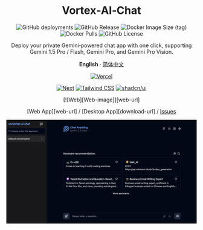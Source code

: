 <div align="center">
<h1>Vortex‑AI‑Chat</h1>

![GitHub deployments](https://img.shields.io/github/deployments/adevloper152/Vortex‑ai‑chat/Production)
![GitHub Release](https://img.shields.io/github/v/release/adevloper152/Vortex‑ai‑chat)
![Docker Image Size (tag)](https://img.shields.io/docker/image-size/adevloper152/Vortex‑ai‑chat/latest)
![Docker Pulls](https://img.shields.io/docker/pulls/adevloper152/Vortex‑ai‑chat)
![GitHub License](https://img.shields.io/github/license/adevloper152/Vortex‑ai‑chat)

Deploy your private Gemini‑powered chat app with one click, supporting Gemini 1.5 Pro / Flash, Gemini Pro, and Gemini Pro Vision.

**English** · [简体中文](./README.zh-CN.md)

[![Vercel](https://img.shields.io/badge/Vercel-111111?style=flat&logo=vercel&logoColor=white)](https://vercel.com/new/clone?repository-url=https%3A%2F%2Fgithub.com%2Fadevloper152%2FVortex‑ai‑chat&project-name=Vortex‑ai‑chat&env=GEMINI_API_KEY&env=ACCESS_PASSWORD)



[![Next](https://img.shields.io/badge/Next.js-111111?style=flat&logo=nextdotjs&logoColor=white)](https://nextjs.org/)
[![Tailwind CSS](https://img.shields.io/badge/Tailwind%20CSS-06B6D4?style=flat&logo=tailwindcss&logoColor=white)](https://tailwindcss.com/)
[![shadcn/ui](https://img.shields.io/badge/shadcn/ui-111111?style=flat&logo=shadcnui&logoColor=white)](https://ui.shadcn.com/)

[![Web][Web-image]][web-url]


[Web App][web-url] / [Desktop App][download-url] / [Issues](https://github.com/adevloper152/Vortex‑ai‑chat/issues)

![cover](./public/screenshots/screenshot.png)
</div>
